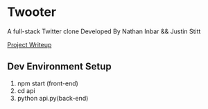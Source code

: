 # Twooter
A full-stack Twitter clone
Developed By Nathan Inbar && Justin Stitt

[Project Writeup](https://docs.google.com/document/d/1-x0CJ0XkVqaihelHrf26Tq9Y-lgkB2f94qzkBu0FE0o/edit?usp=sharing)


## Dev Environment Setup 
1) npm start (front-end)
2) cd api
3) python api.py(back-end)
